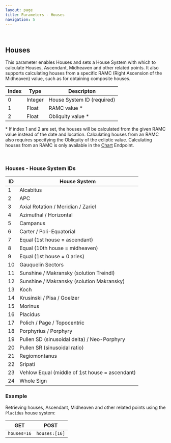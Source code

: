 ```yaml
---
layout: page
title: Parameters - Houses
navigation: 5
---
```


<style>
	.inner a {
		color: royalblue;
		font-weight: bold;
	}
	.inner code {
		font-size: 100%;
	}
	.navigation li {
		padding: 0.3vh;
	}
	.sidebar {
		min-width: 300px;
	}
	.sidebar .sidebar-main {
	    height: calc(100% - 50px);
	    overflow-y: auto;
	}
	@media (max-width: 745px) {
		.sidebar .sidebar-main {
		    height: calc(100% - 320px);
		}
	}
</style>

<br>

## Houses

This parameter enables Houses and sets a House System with which to calculate Houses, Ascendant, Midheaven and other related points. It also supports calculating houses from a specific RAMC (Right Ascension of the Midheaven) value, such as for obtaining composite houses.

| Index | Type | Descripton |
|---|---|---|
| 0 | Integer | House System ID (required) |
| 1 | Float | RAMC value \* |
| 2 | Float | Obliquity value \* |

\* If index 1 and 2 are set, the houses will be calculated from the given RAMC value instead of the date and location. Calculating houses from an RAMC also requires specifying the Obliquity of the ecliptic value. Calculating houses from an RAMC is only available in the [Chart](/astrologico/v1_chart) Endpoint.

<br>

### Houses - House System IDs

| ID | House System |
|---|---|
| 1 | Alcabitus |
| 2 | APC |
| 3 | Axial Rotation / Meridian / Zariel |
| 4 | Azimuthal / Horizontal |
| 5 | Campanus |
| 6 | Carter / Poli-Equatorial |
| 7 | Equal (1st house = ascendant) |
| 8 | Equal (10th house = midheaven) |
| 9 | Equal (1st house = 0 aries) |
| 10 | Gauquelin Sectors |
| 11 | Sunshine / Makransky (solution Treindl) |
| 12 | Sunshine / Makransky (solution Makransky) |
| 13 | Koch |
| 14 | Krusinski / Pisa / Goelzer |
| 15 | Morinus |
| 16 | Placidus |
| 17 | Polich / Page / Topocentric |
| 18 | Porphyrius / Porphyry |
| 19 | Pullen SD (sinusoidal delta) / Neo-Porphyry |
| 20 | Pullen SR (sinusoidal ratio) |
| 21 | Regiomontanus |
| 22 | Sripati |
| 23 | Vehlow Equal (middle of 1st house = ascendant) |
| 24 | Whole Sign |

### Example

Retrieving houses, Ascendant, Midheaven and other related points using the `Placidus` house system:

| GET | POST |
|---|---|
|`houses=16`|`houses:[16]`|

<br><br><br>
